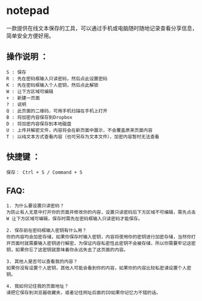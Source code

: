 # notepad
一款提供在线文本保存的工具，可以通过手机或电脑随时随地记录查看分享信息，简单安全方便好用。

## 操作说明 ：   
    S : 保存  
    R : 先在密码框输入只读密码，然后点此设置密码  
    K : 先在密码框输入个人密钥，然后点此解锁  
    W : 让下方区域可编辑  
    + : 新建一页面  
    ? : 说明 
    Q : 此页面的二维码，可用手机扫描在手机上打开  
    B : 将加密内容保存到Dropbox  
    D : 将加密内容保存到本地磁盘  
    U : 上传并解密文件，内容将会在新页面中展示，不会覆盖原来页面内容  
    T : 以纯文本方式查看内容（也可另存为文本文件），加密内容暂时无法查看  

## 快捷键 ：  
    保存： Ctrl + S / Command + S  
    

## FAQ:  

    1. 为什么要设置只读密码？  
    为防止有人无意中打开你的页面并修改你的内容，设置只读密码后下方区域不可编辑，需先点击 W 让下方区域可编辑，保存时需先在密码框输入只读密码才能保存。    
    
    2. 保存前在密码框输入密钥有什么用？  
    你的内容均会加密存储，如果你保存时输入密钥，内容将使用你的密钥进行加密存储，当然你打开页面时就需要输入密钥进行解密，为保证内容私密性此密钥不会被存储，所以你需要牢记这密钥，如果你忘了这密钥就意味着你永远失去了这页面的内容。  
    
    3. 其他人是否可以查看我的内容？  
    如果你没有设置个人密钥，其他人可能会看到你的内容，如果你的内容比较私密请设置个人密钥。  
    
    4. 我如何记住我的页面地址？  
    请把它保存到浏览器收藏夹，或者记住网址后面的ID如果你记忆力不错的话。  